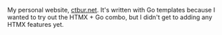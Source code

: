 My personal website, [ctbur.net](https://ctbur.net).
It's written with Go templates because I wanted to try out the HTMX + Go combo, but I didn't get to adding any HTMX features yet.
